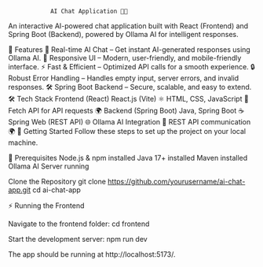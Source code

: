                 AI Chat Application 🤖💬
An interactive AI-powered chat application built with React (Frontend) and Spring Boot (Backend), powered by Ollama AI for intelligent responses.

📌 Features
🚀 Real-time AI Chat – Get instant AI-generated responses using Ollama AI.
🎨 Responsive UI – Modern, user-friendly, and mobile-friendly interface.
⚡ Fast & Efficient – Optimized API calls for a smooth experience.
🔒 Robust Error Handling – Handles empty input, server errors, and invalid responses.
🛠️ Spring Boot Backend – Secure, scalable, and easy to extend.
🛠️ Tech Stack
Frontend (React)
React.js (Vite) ⚛️
HTML, CSS, JavaScript 🎨
Fetch API for API requests 🌍
Backend (Spring Boot)
Java, Spring Boot ☕
Spring Web (REST API) 🌐
Ollama AI Integration 🤖
REST API communication 🌍
🚀 Getting Started
Follow these steps to set up the project on your local machine.

🔹 Prerequisites
Node.js & npm installed
Java 17+ installed
Maven installed
Ollama AI Server running

Clone the Repository
git clone https://github.com/yourusername/ai-chat-app.git
cd ai-chat-app

⚡ Running the Frontend

Navigate to the frontend folder:
cd frontend

Start the development server:
npm run dev

The app should be running at http://localhost:5173/.

